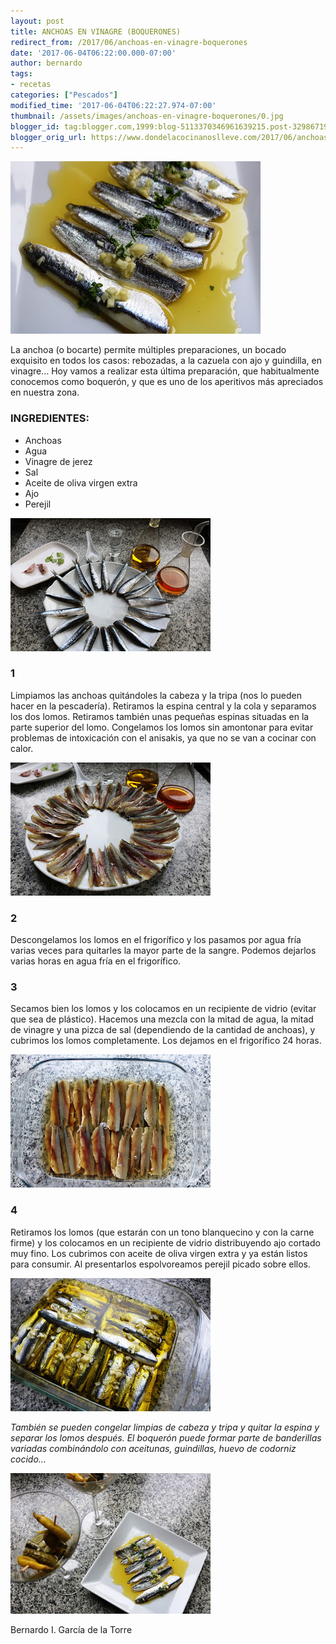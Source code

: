 ```yaml
---
layout: post
title: ANCHOAS EN VINAGRE (BOQUERONES)
redirect_from: /2017/06/anchoas-en-vinagre-boquerones
date: '2017-06-04T06:22:00.000-07:00'
author: bernardo
tags:
- recetas
categories: ["Pescados"]
modified_time: '2017-06-04T06:22:27.974-07:00'
thumbnail: /assets/images/anchoas-en-vinagre-boquerones/0.jpg
blogger_id: tag:blogger.com,1999:blog-5113370346961639215.post-329867197049426758
blogger_orig_url: https://www.dondelacocinanoslleve.com/2017/06/anchoas-en-vinagre-boquerones.html
---
```


![](/assets/images/anchoas-en-vinagre-boquerones/0.jpg)

  
La anchoa (o bocarte) permite múltiples preparaciones, un bocado exquisito en todos los casos: rebozadas, a la cazuela con ajo y guindilla, en vinagre… Hoy vamos a realizar esta última preparación, que habitualmente conocemos como boquerón, y que es uno de los aperitivos más apreciados en nuestra zona.  

### INGREDIENTES:
* Anchoas
* Agua
* Vinagre de jerez
* Sal
* Aceite de oliva virgen extra
* Ajo
* Perejil  

![](/assets/images/anchoas-en-vinagre-boquerones/1.jpg)

  

### 1

Limpiamos las anchoas quitándoles la cabeza y la tripa (nos lo pueden hacer en la pescadería). Retiramos la espina central y la cola y separamos los dos lomos. Retiramos también unas pequeñas espinas situadas en la parte superior del lomo. Congelamos los lomos sin amontonar para evitar problemas de intoxicación con el anisakis, ya que no se van a cocinar con calor.  

![](/assets/images/anchoas-en-vinagre-boquerones/2.jpg)

  

### 2

Descongelamos los lomos en el frigorífico y los pasamos por agua fría varias veces para quitarles la mayor parte de la sangre. Podemos dejarlos varias horas en agua fría en el frigorífico.  

### 3

Secamos bien los lomos y los colocamos en un recipiente de vidrio (evitar que sea de plástico). Hacemos una mezcla con la mitad de agua, la mitad de vinagre y una pizca de sal (dependiendo de la cantidad de anchoas), y cubrimos los lomos completamente. Los dejamos en el frigorífico 24 horas.  

![](/assets/images/anchoas-en-vinagre-boquerones/3.jpg)

  

### 4

Retiramos los lomos (que estarán con un tono blanquecino y con la carne firme) y los colocamos en un recipiente de vidrio distribuyendo ajo cortado muy fino. Los cubrimos con aceite de oliva virgen extra y ya están listos para consumir. Al presentarlos espolvoreamos perejil picado sobre ellos.  

![](/assets/images/anchoas-en-vinagre-boquerones/4.jpg)

  
_También se pueden congelar limpias de cabeza y tripa y quitar la espina y separar los lomos después. El boquerón puede formar parte de banderillas variadas combinándolo con aceitunas, guindillas, huevo de codorniz cocido…_

![](/assets/images/anchoas-en-vinagre-boquerones/5.jpg)

  
  
Bernardo I. García de la Torre
